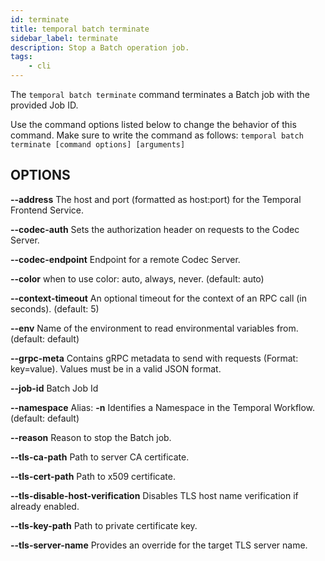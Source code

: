 ```yaml
---
id: terminate
title: temporal batch terminate
sidebar_label: terminate
description: Stop a Batch operation job.
tags:
	- cli
---
```



The `temporal batch terminate` command terminates a Batch job with the provided Job ID.

Use the command options listed below to change the behavior of this command.
Make sure to write the command as follows:
`temporal batch terminate [command options] [arguments]`

## OPTIONS

**--address**
The host and port (formatted as host:port) for the Temporal Frontend Service.

**--codec-auth**
Sets the authorization header on requests to the Codec Server.

**--codec-endpoint**
Endpoint for a remote Codec Server.

**--color**
when to use color: auto, always, never. (default: auto)

**--context-timeout**
An optional timeout for the context of an RPC call (in seconds). (default: 5)

**--env**
Name of the environment to read environmental variables from. (default: default)

**--grpc-meta**
Contains gRPC metadata to send with requests (Format: key=value). Values must be in a valid JSON format.

**--job-id**
Batch Job Id

**--namespace**
Alias: **-n**
Identifies a Namespace in the Temporal Workflow. (default: default)

**--reason**
Reason to stop the Batch job.

**--tls-ca-path**
Path to server CA certificate.

**--tls-cert-path**
Path to x509 certificate.

**--tls-disable-host-verification**
Disables TLS host name verification if already enabled.

**--tls-key-path**
Path to private certificate key.

**--tls-server-name**
Provides an override for the target TLS server name.


